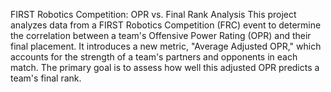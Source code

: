 FIRST Robotics Competition: OPR vs. Final Rank Analysis
This project analyzes data from a FIRST Robotics Competition (FRC) event to determine the correlation between a team's Offensive Power Rating (OPR) and their final placement. It introduces a new metric, "Average Adjusted OPR," which accounts for the strength of a team's partners and opponents in each match. The primary goal is to assess how well this adjusted OPR predicts a team's final rank.
